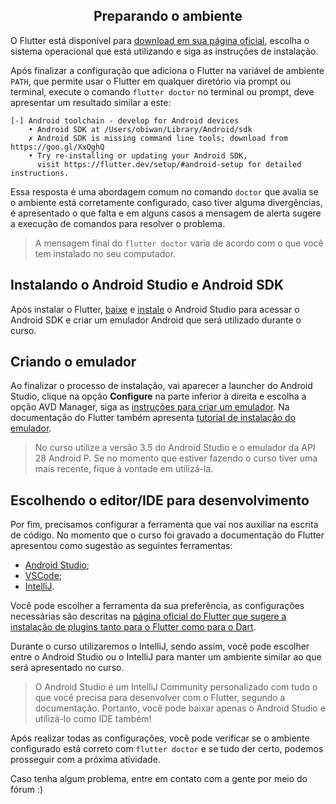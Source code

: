 <div align="center">

## Preparando o ambiente

</div>

O Flutter está disponível para [download em sua página oficial](https://flutter.dev/docs/get-started/install), escolha o sistema operacional que está utilizando e siga as instruções de instalação.

Após finalizar a configuração que adiciona o Flutter na variável de ambiente `PATH`, que permite usar o Flutter em qualquer diretório via prompt ou terminal, execute o comando `flutter doctor` no terminal ou prompt, deve apresentar um resultado similar a este:

```
[-] Android toolchain - develop for Android devices
    • Android SDK at /Users/obiwan/Library/Android/sdk
    ✗ Android SDK is missing command line tools; download from https://goo.gl/XxQghQ
    • Try re-installing or updating your Android SDK,
      visit https://flutter.dev/setup/#android-setup for detailed instructions.
```

Essa resposta é uma abordagem comum no comando `doctor` que avalia se o ambiente está corretamente configurado, caso tiver alguma divergências, é apresentado o que falta e em alguns casos a mensagem de alerta sugere a execução de comandos para resolver o problema.

> A mensagem final do `flutter doctor` varia de acordo com o que você tem instalado no seu computador.

## Instalando o Android Studio e Android SDK

Após instalar o Flutter, [baixe](https://developer.android.com/studio) e [instale](https://developer.android.com/studio/install) o Android Studio para acessar o Android SDK e criar um emulador Android que será utilizado durante o curso.

## Criando o emulador

Ao finalizar o processo de instalação, vai aparecer a launcher do Android Studio, clique na opção **Configure** na parte inferior à direita e escolha a opção AVD Manager, siga as [instruções para criar um emulador](https://developer.android.com/studio/run/managing-avds#createavd). Na documentação do Flutter também apresenta [tutorial de instalação do emulador](https://developer.android.com/studio/run/managing-avds#createavd).

> No curso utilize a versão 3.5 do Android Studio e o emulador da API 28 Android P. Se no momento que estiver fazendo o curso tiver uma mais recente, fique à vontade em utilizá-la.

## Escolhendo o editor/IDE para desenvolvimento

Por fim, precisamos configurar a ferramenta que vai nos auxiliar na escrita de código. No momento que o curso foi gravado a documentação do Flutter apresentou como sugestão as seguintes ferramentas:

- [Android Studio](https://developer.android.com/studio/?gclid=CjwKCAjwnf7qBRAtEiwAseBO_BobM1iO9FF-eUZvu8v2W8sswy17Xpowwpl2dfQ1kWxA-0tX02yuHhoCeb0QAvD_BwE);
- [VSCode](https://code.visualstudio.com/);
- [IntelliJ](https://www.jetbrains.com/idea/download/).

Você pode escolher a ferramenta da sua preferência, as configurações necessárias são descritas na [página oficial do Flutter que sugere a instalação de plugins tanto para o Flutter como para o Dart](https://flutter.dev/docs/get-started/editor).

Durante o curso utilizaremos o IntelliJ, sendo assim, você pode escolher entre o Android Studio ou o IntelliJ para manter um ambiente similar ao que será apresentado no curso. 

> O Android Studio é um IntelliJ Community personalizado com tudo o que você precisa para desenvolver com o Flutter, segundo a documentação. Portanto, você pode baixar apenas o Android Studio e utilizá-lo como IDE também!

Após realizar todas as configurações, você pode verificar se o ambiente configurado está correto com `flutter doctor` e se tudo der certo, podemos prosseguir com a próxima atividade.

Caso tenha algum problema, entre em contato com a gente por meio do fórum :)
